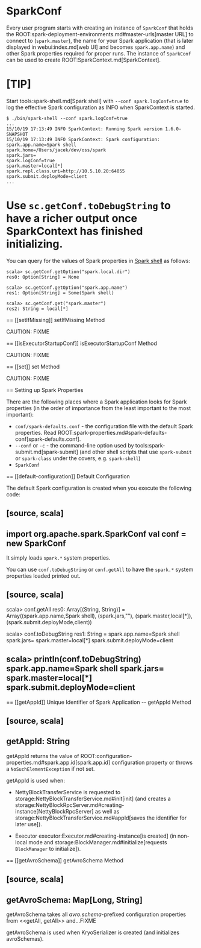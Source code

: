 # SparkConf

Every user program starts with creating an instance of `SparkConf` that holds the ROOT:spark-deployment-environments.md#master-urls[master URL] to connect to (`spark.master`), the name for your Spark application (that is later displayed in webui:index.md[web UI] and becomes `spark.app.name`) and other Spark properties required for proper runs. The instance of `SparkConf` can be used to create ROOT:SparkContext.md[SparkContext].

[TIP]
====
Start tools:spark-shell.md[Spark shell] with `--conf spark.logConf=true` to log the effective Spark configuration as INFO when SparkContext is started.

```
$ ./bin/spark-shell --conf spark.logConf=true
...
15/10/19 17:13:49 INFO SparkContext: Running Spark version 1.6.0-SNAPSHOT
15/10/19 17:13:49 INFO SparkContext: Spark configuration:
spark.app.name=Spark shell
spark.home=/Users/jacek/dev/oss/spark
spark.jars=
spark.logConf=true
spark.master=local[*]
spark.repl.class.uri=http://10.5.10.20:64055
spark.submit.deployMode=client
...
```

Use `sc.getConf.toDebugString` to have a richer output once SparkContext has finished initializing.
====

You can query for the values of Spark properties in [Spark shell](tools/spark-shell.md) as follows:

```text
scala> sc.getConf.getOption("spark.local.dir")
res0: Option[String] = None

scala> sc.getConf.getOption("spark.app.name")
res1: Option[String] = Some(Spark shell)

scala> sc.getConf.get("spark.master")
res2: String = local[*]
```

== [[setIfMissing]] setIfMissing Method

CAUTION: FIXME

== [[isExecutorStartupConf]] isExecutorStartupConf Method

CAUTION: FIXME

== [[set]] set Method

CAUTION: FIXME

== Setting up Spark Properties

There are the following places where a Spark application looks for Spark properties (in the order of importance from the least important to the most important):

* `conf/spark-defaults.conf` - the configuration file with the default Spark properties. Read ROOT:spark-properties.md#spark-defaults-conf[spark-defaults.conf].
* `--conf` or `-c` - the command-line option used by tools:spark-submit.md[spark-submit] (and other shell scripts that use `spark-submit` or `spark-class` under the covers, e.g. `spark-shell`)
* `SparkConf`

== [[default-configuration]] Default Configuration

The default Spark configuration is created when you execute the following code:

[source, scala]
----
import org.apache.spark.SparkConf
val conf = new SparkConf
----

It simply loads `spark.*` system properties.

You can use `conf.toDebugString` or `conf.getAll` to have the `spark.*` system properties loaded printed out.

[source, scala]
----
scala> conf.getAll
res0: Array[(String, String)] = Array((spark.app.name,Spark shell), (spark.jars,""), (spark.master,local[*]), (spark.submit.deployMode,client))

scala> conf.toDebugString
res1: String =
spark.app.name=Spark shell
spark.jars=
spark.master=local[*]
spark.submit.deployMode=client

scala> println(conf.toDebugString)
spark.app.name=Spark shell
spark.jars=
spark.master=local[*]
spark.submit.deployMode=client
----

== [[getAppId]] Unique Identifier of Spark Application -- getAppId Method

[source, scala]
----
getAppId: String
----

getAppId returns the value of ROOT:configuration-properties.md#spark.app.id[spark.app.id] configuration property or throws a `NoSuchElementException` if not set.

getAppId is used when:

* NettyBlockTransferService is requested to storage:NettyBlockTransferService.md#init[init] (and creates a storage:NettyBlockRpcServer.md#creating-instance[NettyBlockRpcServer] as well as storage:NettyBlockTransferService.md#appId[saves the identifier for later use]).

* Executor executor:Executor.md#creating-instance[is created] (in non-local mode and storage:BlockManager.md#initialize[requests `BlockManager` to initialize]).

== [[getAvroSchema]] getAvroSchema Method

[source, scala]
----
getAvroSchema: Map[Long, String]
----

getAvroSchema takes all *avro.schema*-prefixed configuration properties from <<getAll, getAll>> and...FIXME

getAvroSchema is used when KryoSerializer is created (and initializes avroSchemas).
